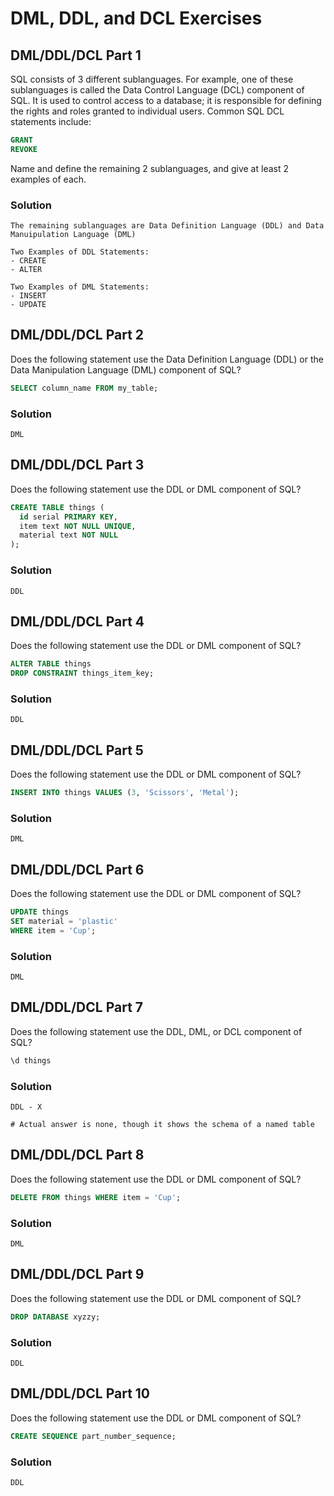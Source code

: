 # DML, DDL, and DCL Exercises

## DML/DDL/DCL Part 1

SQL consists of 3 different sublanguages. For example, one of these sublanguages is called the Data Control Language (DCL) component of SQL. It is used to control access to a database; it is responsible for defining the rights and roles granted to individual users. Common SQL DCL statements include:

```sql
GRANT
REVOKE
```

Name and define the remaining 2 sublanguages, and give at least 2 examples of each.

### Solution

```
The remaining sublanguages are Data Definition Language (DDL) and Data Manuipulation Language (DML)

Two Examples of DDL Statements:
- CREATE
- ALTER

Two Examples of DML Statements:
- INSERT
- UPDATE
```

## DML/DDL/DCL Part 2

Does the following statement use the Data Definition Language (DDL) or the Data Manipulation Language (DML) component of SQL?

```sql
SELECT column_name FROM my_table;
```

### Solution

```
DML
```

## DML/DDL/DCL Part 3

Does the following statement use the DDL or DML component of SQL?

```sql
CREATE TABLE things (
  id serial PRIMARY KEY,
  item text NOT NULL UNIQUE,
  material text NOT NULL
);
```

### Solution

```
DDL
```

## DML/DDL/DCL Part 4

Does the following statement use the DDL or DML component of SQL?

```sql
ALTER TABLE things
DROP CONSTRAINT things_item_key;
```

### Solution

```
DDL
```

## DML/DDL/DCL Part 5

Does the following statement use the DDL or DML component of SQL?

```sql
INSERT INTO things VALUES (3, 'Scissors', 'Metal');
```

### Solution

```
DML
```

## DML/DDL/DCL Part 6

Does the following statement use the DDL or DML component of SQL?

```sql
UPDATE things
SET material = 'plastic'
WHERE item = 'Cup';
```

### Solution

```
DML
```

## DML/DDL/DCL Part 7

Does the following statement use the DDL, DML, or DCL component of SQL?

```sql
\d things
```

### Solution

```
DDL - X

# Actual answer is none, though it shows the schema of a named table
```

## DML/DDL/DCL Part 8

Does the following statement use the DDL or DML component of SQL?

```sql
DELETE FROM things WHERE item = 'Cup';
```

### Solution

```
DML
```

## DML/DDL/DCL Part 9

Does the following statement use the DDL or DML component of SQL?

```sql
DROP DATABASE xyzzy;
```

### Solution

```
DDL
```

## DML/DDL/DCL Part 10

Does the following statement use the DDL or DML component of SQL?

```sql
CREATE SEQUENCE part_number_sequence;
```

### Solution

```
DDL
```

